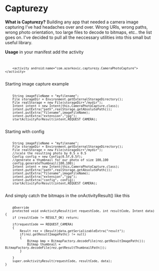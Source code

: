 # Capturezy

<b>What is Capturezy?</b>
Building any app that needed a camera image capturing I've had headaches over and over. Wrong URIs, wrong paths, wrong photo orientation, too large files to decode to bitmaps, etc.. the list goes on.
I've decided to pull all the neccessary utilities into this small but useful library.

<b>Usage</b>
in your manifest add the activity
<code>

        <activity android:name="com.azarkovic.capturezy.CameraPhotoCapture"></activity>
</code>
Starting image capture example
<code>

        String imageFileName = "myfilename";
        File storageDir = Environment.getExternalStorageDirectory();
        File realStorage = new File(storageDir+"/mydir");
        Intent intent = new Intent(this,CameraPhotoCapture.class);
        intent.putExtra("path",realStorage.getAbsolutePath());
        intent.putExtra("filename",imageFileName);
        intent.putExtra("extension","jpg");
        startActivityForResult(intent,REQUEST_CAMERA);
</code>
Starting with config
<code>

        String imageFileName = "myfilename";
        File storageDir = Environment.getExternalStorageDirectory();
        File realStorage = new File(storageDir+"/mydir");
        //scale the resulting photo by 0.5 x 0.5
        Config config = new Config(0.5f,0.5f);
        //generate a thumbnail for our photo of size 100,100
        config.generateThumbnail(100,100);
        Intent intent = new Intent(this,CameraPhotoCapture.class);
        intent.putExtra("path",realStorage.getAbsolutePath());
        intent.putExtra("filename",imageFileName);
        intent.putExtra("extension","jpg");
        intent.putExtra("config", config);
        startActivityForResult(intent,REQUEST_CAMERA);
</code>
And simply catch the bitmaps in the onActivityResult() like this
<code>

        @Override
        protected void onActivityResult(int requestCode, int resultCode, Intent data) {
        if (resultCode != RESULT_OK) return;

        if(requestCode == REQUEST_CAMERA)
        {
            Result rez = (Result)data.getSerializableExtra("result");
            if(rez.getResultImagePath() != null)
            {
                Bitmap bmp = BitmapFactory.decodeFile(rez.getResultImagePath());
                Bitmap thumbnail = BitmapFactory.decodeFile(rez.getResultThumbnailPath());
            }

        }
        super.onActivityResult(requestCode, resultCode, data);
    }
</code>




